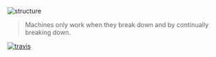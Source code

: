 ![structure](http://f.cl.ly/items/2u2v0e3k2I3w1A0y2e25/ruby.png)

> Machines only work when they break down and by continually breaking
> down.

[![travis](https://secure.travis-ci.org/hakanensari/structure.png?branch=master)](http://travis-ci.org/hakanensari/structure)
